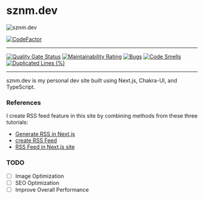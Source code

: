 # sznm.dev

![sznm.dev](https://socialify.git.ci/sozonome/sznm.dev/image?description=1&font=KoHo&logo=https%3A%2F%2Favataaars.io%2F%3FavatarStyle%3DCircle%26topType%3DShortHairShortWaved%26accessoriesType%3DPrescription02%26hairColor%3DBlack%26facialHairType%3DBlank%26clotheType%3DHoodie%26clotheColor%3DBlack%26eyeType%3DDefault%26eyebrowType%3DDefaultNatural%26mouthType%3DDefault%26skinColor%3DLight&pattern=Charlie%20Brown&theme=Light)

[![CodeFactor](https://www.codefactor.io/repository/github/sozonome/sznm.dev/badge?s=1a963105690338a52f13747c957ea3b719a50f6b)](https://www.codefactor.io/repository/github/sozonome/sznm.dev)
___
[![Quality Gate Status](https://sonarcloud.io/api/project_badges/measure?project=sozonome_sznm.dev&metric=alert_status)](https://sonarcloud.io/dashboard?id=sozonome_sznm.dev) [![Maintainability Rating](https://sonarcloud.io/api/project_badges/measure?project=sozonome_sznm.dev&metric=sqale_rating)](https://sonarcloud.io/dashboard?id=sozonome_sznm.dev) [![Bugs](https://sonarcloud.io/api/project_badges/measure?project=sozonome_sznm.dev&metric=bugs)](https://sonarcloud.io/dashboard?id=sozonome_sznm.dev) [![Code Smells](https://sonarcloud.io/api/project_badges/measure?project=sozonome_sznm.dev&metric=code_smells)](https://sonarcloud.io/dashboard?id=sozonome_sznm.dev) [![Duplicated Lines (%)](https://sonarcloud.io/api/project_badges/measure?project=sozonome_sznm.dev&metric=duplicated_lines_density)](https://sonarcloud.io/dashboard?id=sozonome_sznm.dev)

---
sznm.dev is my personal dev site built using Next.js, Chakra-UI, and TypeScript.

### References 

I create RSS feed feature in this site by combining methods from these three tutorials:
- [Generate RSS in Next.js](https://dev.to/emilioschepis/adding-a-statically-generated-rss-feed-to-a-next-js-9-3-blog-58id)
- [create RSS Feed](https://dev.to/kendalmintcode/create-a-next-js-rss-feed-for-your-static-website-210p)
- [RSS Feed in Next.js site](https://logana.dev/blog/rss-feeds-in-a-nextjs-site)

### TODO
- [ ] Image Optimization
- [ ] SEO Optimization
- [ ] Improve Overall Performance